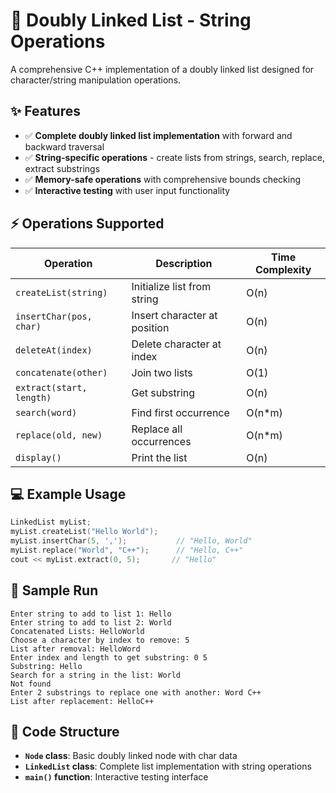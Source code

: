 # 🔗 Doubly Linked List - String Operations

A comprehensive C++ implementation of a doubly linked list designed for character/string manipulation operations.

## ✨ Features

- ✅ **Complete doubly linked list implementation** with forward and backward traversal
- ✅ **String-specific operations** - create lists from strings, search, replace, extract substrings
- ✅ **Memory-safe operations** with comprehensive bounds checking
- ✅ **Interactive testing** with user input functionality

## ⚡ Operations Supported

| Operation | Description | Time Complexity |
|-----------|-------------|-----------------|
| `createList(string)` | Initialize list from string | O(n) |
| `insertChar(pos, char)` | Insert character at position | O(n) |
| `deleteAt(index)` | Delete character at index | O(n) |
| `concatenate(other)` | Join two lists | O(1) |
| `extract(start, length)` | Get substring | O(n) |
| `search(word)` | Find first occurrence | O(n*m) |
| `replace(old, new)` | Replace all occurrences | O(n*m) |
| `display()` | Print the list | O(n) |

## 💻 Example Usage

```cpp
LinkedList myList;
myList.createList("Hello World");
myList.insertChar(5, ',');           // "Hello, World"
myList.replace("World", "C++");      // "Hello, C++"
cout << myList.extract(0, 5);       // "Hello"
```

## 🚀 Sample Run

```
Enter string to add to list 1: Hello
Enter string to add to list 2: World
Concatenated Lists: HelloWorld
Choose a character by index to remove: 5
List after removal: HelloWord
Enter index and length to get substring: 0 5
Substring: Hello
Search for a string in the list: World
Not found
Enter 2 substrings to replace one with another: Word C++
List after replacement: HelloC++
```

## 📁 Code Structure

- **`Node` class**: Basic doubly linked node with char data
- **`LinkedList` class**: Complete list implementation with string operations
- **`main()` function**: Interactive testing interface

